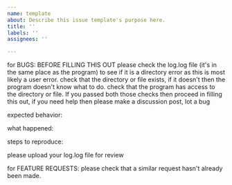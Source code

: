 ```yaml
---
name: template
about: Describe this issue template's purpose here.
title: ''
labels: ''
assignees: ''

---
```


for BUGS:
BEFORE FILLING THIS OUT
please check the log.log file (it's in the same place as the program) to see if it is a directory error as this is most likely a user error.
check that the directory or file exists, if it doesn't then the program doesn't know what to do.
check that the program has access to the directory or file.
If you passed both those checks then proceed in filling this out, if you need help then please make a discussion post, lot a bug

expected behavior:

what happened:

steps to reproduce:

please upload your log.log file for review

for FEATURE REQUESTS:
please check that a similar request hasn't already been made.
